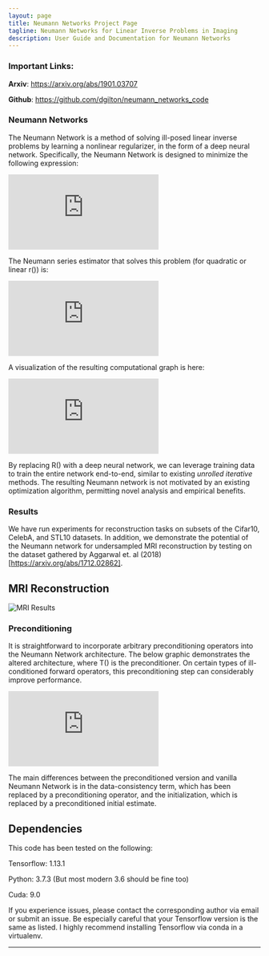 ```yaml
---
layout: page
title: Neumann Networks Project Page
tagline: Neumann Networks for Linear Inverse Problems in Imaging
description: User Guide and Documentation for Neumann Networks
---
```


### Important Links:

**Arxiv**: https://arxiv.org/abs/1901.03707  

**Github**: https://github.com/dgilton/neumann_networks_code

### Neumann Networks
The Neumann Network is a method of solving ill-posed linear inverse
problems by learning a nonlinear regularizer, in the form of a deep
neural network. Specifically, the Neumann Network is designed to minimize
the following expression:

![Core Optimization Problem](https://github.com/dgilton/neumann_networks/figures/optimization_problem.pdf)  

The Neumann series estimator that solves this problem (for quadratic or linear r()) is:  

![Neumann Estimator](https://github.com/dgilton/neumann_networks/images/neumann_estimator.pdf)  

A visualization of the resulting computational graph is here:  

![Neumann Network](https://github.com/dgilton/neumann_networks/images/netfig_nn.pdf)  

By replacing R() with a deep neural network, we can leverage training data to train the entire network 
end-to-end, similar to existing *unrolled iterative* methods. The resulting Neumann network is not 
motivated by an existing optimization algorithm, permitting novel analysis and empirical benefits.



### Results

We have run experiments for reconstruction tasks on subsets of the Cifar10, CelebA, and STL10 datasets. In 
addition, we demonstrate the potential of the Neumann network for undersampled MRI reconstruction 
by testing on the dataset gathered by Aggarwal et. al (2018) [https://arxiv.org/abs/1712.02862].  

## MRI Reconstruction

![MRI Results](https://github.com/dgilton/neumann_networks/images/mri_results.png)


### Preconditioning
It is straightforward to incorporate arbitrary preconditioning operators
into the Neumann Network architecture. The below graphic demonstrates
the altered architecture, where T() is the preconditioner. On certain 
types of ill-conditioned forward operators, this preconditioning step can 
considerably improve performance. 

![Preconditioned Network](https://github.com/dgilton/neumann_networks/images/netfig_pnn.pdf)  

The main differences between the preconditioned version and vanilla Neumann Network is in the 
data-consistency term, which has been replaced by a preconditioning operator, and the initialization,
which is replaced by a preconditioned initial estimate.



## Dependencies
This code has been tested on the following:

Tensorflow: 1.13.1

Python: 3.7.3 (But most modern 3.6 should be fine too)

Cuda: 9.0

If you experience issues, please contact the corresponding author via email or submit an issue.
Be especially careful that your Tensorflow version is the same as listed.
I highly recommend installing Tensorflow via conda in a virtualenv.


---


